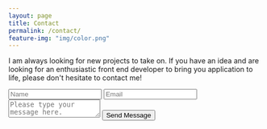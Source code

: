 ```yaml
---
layout: page
title: Contact
permalink: /contact/
feature-img: "img/color.png"
---
```


I am always looking for new projects to take on. If you have an idea and are looking for an enthusiastic front end developer to bring you application to life, please don't hesitate to contact me!

<form action="https://getsimpleform.com/messages?form_api_token=51ef7c5628941635242460834541b768" method="post">
  <!-- the redirect_to is optional, the form will redirect to the referrer on submission -->
  <input type='hidden' name='redirect_to' value='http://ksedlmeyer.github.io/thank-you/' />
  <input type='text' name='name' placeholder='Name' />
  <input type='email' name='email' placeholder='Email' />
  <textarea name='message' placeholder='Please type your message here.'></textarea>
  <input type='submit' value='Send Message' />
</form>